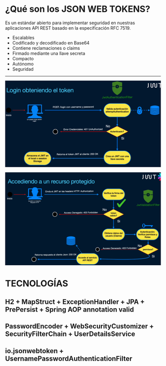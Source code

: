 # ¿Qué son los JSON WEB TOKENS?
Es un estándar abierto para implementar seguridad en nuestras aplicaciones API REST
basado en la especificación RFC 7519.
* Escalables
* Codificado y decodificado en Base64
* Contiene reclamaciones o claims
* Firmado mediante una llave secreta
* Compacto
* Autónomo
* Seguridad

<hr/>

![token work flow login](./img/token-workflow-login.png)

![token work flow access](./img/token-workflow-access.png)

# TECNOLOGÍAS
## H2 + MapStruct + ExceptionHandler + JPA + PrePersist + Spring AOP annotation valid
## PasswordEncoder + WebSecurityCustomizer + SecurityFilterChain + UserDetailsService
## io.jsonwebtoken + UsernamePasswordAuthenticationFilter

